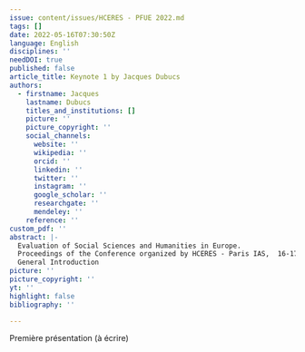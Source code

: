 ```yaml
---
issue: content/issues/HCERES - PFUE 2022.md
tags: []
date: 2022-05-16T07:30:50Z
language: English
disciplines: ''
needDOI: true
published: false
article_title: Keynote 1 by Jacques Dubucs
authors:
  - firstname: Jacques
    lastname: Dubucs
    titles_and_institutions: []
    picture: ''
    picture_copyright: ''
    social_channels:
      website: ''
      wikipedia: ''
      orcid: ''
      linkedin: ''
      twitter: ''
      instagram: ''
      google_scholar: ''
      researchgate: ''
      mendeley: ''
    reference: ''
custom_pdf: ''
abstract: |-
  Evaluation of Social Sciences and Humanities in Europe.
  Proceedings of the Conference organized by HCERES - Paris IAS,  16-17 May 2022
  General Introduction
picture: ''
picture_copyright: ''
yt: ''
highlight: false
bibliography: ''

---
```


Première présentation (à écrire)
